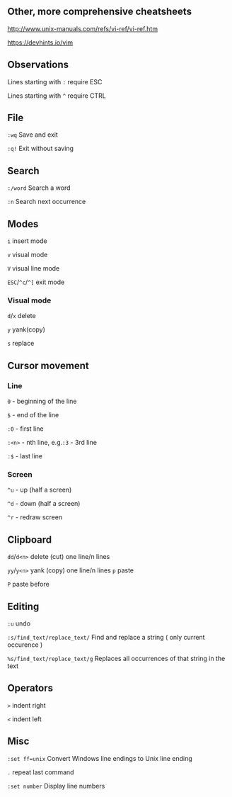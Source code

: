 ## Other, more comprehensive cheatsheets
http://www.unix-manuals.com/refs/vi-ref/vi-ref.htm

https://devhints.io/vim

## Observations
Lines starting with `:` require ESC

Lines starting with `^` require CTRL

## File
`:wq`	Save and exit

`:q!`	Exit without saving

## Search
`:/word`	Search a word

`:n` Search next occurrence

## Modes
`i`	insert mode

`v` visual mode

`V` visual line mode

`ESC`/`^c`/`^[` exit mode 

### Visual mode
`d`/`x` delete

`y` yank(copy)

`s` replace

## Cursor movement
### Line
`0` - beginning of the line

`$` - end of the line

`:0` - first line

`:<n>` - nth line, e.g.`:3` - 3rd line

`:$` - last line

### Screen
`^u` - up (half a screen)

`^d` - down (half a screen)

`^r` - redraw screen

## Clipboard
`dd`/`d<n>` delete (cut) one line/n lines

`yy`/`y<n>` yank (copy) one line/n lines
`p` paste

`P` paste before

## Editing
`:u` undo

`:s/find_text/replace_text/`	Find and replace a string ( only current occurence )

`%s/find_text/replace_text/g`	Replaces all occurrences of that string in the text

## Operators
`>` indent right

`<` indent left

## Misc
`:set ff=unix` Convert Windows line endings to Unix line ending

`.` repeat last command

`:set number` Display line numbers